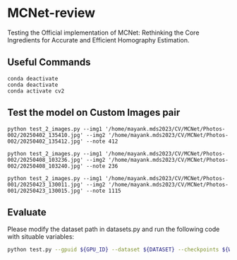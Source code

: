 # MCNet-review
Testing the Official implementation of MCNet: Rethinking the Core Ingredients for Accurate and Efficient Homography Estimation.

## Useful Commands
```
conda deactivate
conda deactivate
conda activate cv2
```

## Test the model on Custom Images pair
```
python test_2_images.py --img1 '/home/mayank.mds2023/CV/MCNet/Photos-002/20250402_135410.jpg' --img2 '/home/mayank.mds2023/CV/MCNet/Photos-002/20250402_135412.jpg' --note 412

python test_2_images.py --img1 '/home/mayank.mds2023/CV/MCNet/Photos-002/20250408_103236.jpg' --img2 '/home/mayank.mds2023/CV/MCNet/Photos-002/20250408_103240.jpg' --note 236

python test_2_images.py --img1 '/home/mayank.mds2023/CV/MCNet/Photos-001/20250423_130011.jpg' --img2 '/home/mayank.mds2023/CV/MCNet/Photos-001/20250423_130015.jpg' --note 1115
```

## Evaluate

Please modify the dataset path in datasets.py and run the following code with situable variables:
```bash
python test.py --gpuid ${GPU_ID} --dataset ${DATASET} --checkpoints ${WEIGHT_PATH}
```
